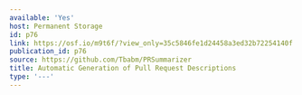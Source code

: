 ```yaml
---
available: 'Yes'
host: Permanent Storage
id: p76
link: https://osf.io/m9t6f/?view_only=35c5846fe1d24458a3ed32b72254140f
publication_id: p76
source: https://github.com/Tbabm/PRSummarizer
title: Automatic Generation of Pull Request Descriptions
type: '---'
---
```

